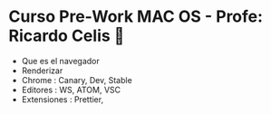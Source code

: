 # Curso Pre-Work MAC OS - Profe: Ricardo Celis 💚

* Que es el navegador 
* Renderizar
* Chrome : Canary, Dev, Stable
* Editores : WS, ATOM, VSC
* Extensiones :  Prettier,